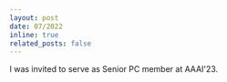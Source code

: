 ```yaml
---
layout: post
date: 07/2022
inline: true
related_posts: false
---
```

I was invited to serve as Senior PC member at AAAI'23.
